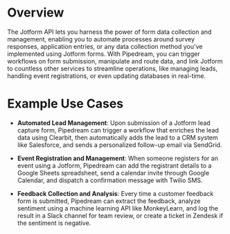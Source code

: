 # Overview

The Jotform API lets you harness the power of form data collection and management, enabling you to automate processes around survey responses, application entries, or any data collection method you've implemented using Jotform forms. With Pipedream, you can trigger workflows on form submission, manipulate and route data, and link Jotform to countless other services to streamline operations, like managing leads, handling event registrations, or even updating databases in real-time.

# Example Use Cases

- **Automated Lead Management**: Upon submission of a Jotform lead capture form, Pipedream can trigger a workflow that enriches the lead data using Clearbit, then automatically adds the lead to a CRM system like Salesforce, and sends a personalized follow-up email via SendGrid.

- **Event Registration and Management**: When someone registers for an event using a Jotform, Pipedream can add the registrant details to a Google Sheets spreadsheet, send a calendar invite through Google Calendar, and dispatch a confirmation message with Twilio SMS.

- **Feedback Collection and Analysis**: Every time a customer feedback form is submitted, Pipedream can extract the feedback, analyze sentiment using a machine learning API like MonkeyLearn, and log the result in a Slack channel for team review, or create a ticket in Zendesk if the sentiment is negative.
